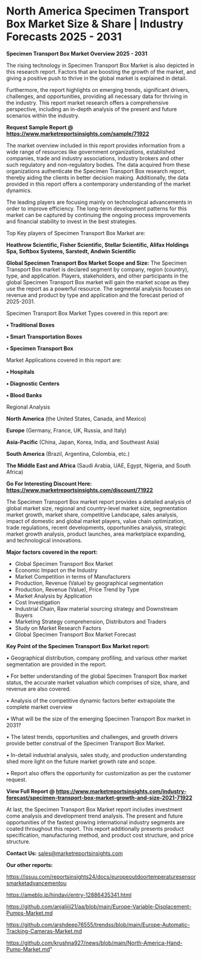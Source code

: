 # North America Specimen Transport Box Market Size & Share | Industry Forecasts 2025 - 2031

<Strong> Specimen Transport Box Market Overview 2025 - 2031</strong>

The rising technology in Specimen Transport Box Market is also depicted in this research report. Factors that are boosting the growth of the market, and giving a positive push to thrive in the global market is explained in detail.

Furthermore, the report highlights on emerging trends, significant drivers, challenges, and opportunities, providing all necessary data for thriving in the industry. This report market research offers a comprehensive perspective, including an in-depth analysis of the present and future scenarios within the industry.

<strong>Request Sample Report @ <a href=https://www.marketreportsinsights.com/sample/71922>https://www.marketreportsinsights.com/sample/71922</a></strong>

The market overview included in this report provides information from a wide range of resources like government organizations, established companies, trade and industry associations, industry brokers and other such regulatory and non-regulatory bodies. The data acquired from these organizations authenticate the Specimen Transport Box research report, thereby aiding the clients in better decision making. Additionally, the data provided in this report offers a contemporary understanding of the market dynamics.

The leading players are focusing mainly on technological advancements in order to improve efficiency. The long-term development patterns for this market can be captured by continuing the ongoing process improvements and financial stability to invest in the best strategies.

Top Key players of Specimen Transport Box Market are:

<strong>Heathrow Scientific, Fisher Scientific, Stellar Scientific, Alifax Holdings Spa, Softbox Systems, Sarstedt, Andwin Scientific</strong>

<strong><b>Global Specimen Transport Box Market Scope and Size:</b></strong>
The Specimen Transport Box market is declared segment by company, region (country), type, and application. Players, stakeholders, and other participants in the global Specimen Transport Box market will gain the market scope as they use the report as a powerful resource. The segmental analysis focuses on revenue and product by type and application and the forecast period of 2025-2031.

Specimen Transport Box Market Types covered in this report are:

<strong>• Traditional Boxes

• Smart Transportation Boxes

• Specimen Transport Box</strong>

Market Applications covered in this report are:

<strong>• Hospitals

• Diagnostic Centers

• Blood Banks</strong> 

Regional Analysis

<strong>North America</strong> (the United States, Canada, and Mexico)

<strong>Europe</strong> (Germany, France, UK, Russia, and Italy)

<strong>Asia-Pacific</strong> (China, Japan, Korea, India, and Southeast Asia)

<strong>South America</strong> (Brazil, Argentina, Colombia, etc.)

<strong>The Middle East and Africa</strong> (Saudi Arabia, UAE, Egypt, Nigeria, and South Africa)

<strong>Go For Interesting Discount Here: <a href=https://www.marketreportsinsights.com/discount/71922>https://www.marketreportsinsights.com/discount/71922</a></strong>

The Specimen Transport Box market report provides a detailed analysis of global market size, regional and country-level market size, segmentation market growth, market share, competitive Landscape, sales analysis, impact of domestic and global market players, value chain optimization, trade regulations, recent developments, opportunities analysis, strategic market growth analysis, product launches, area marketplace expanding, and technological innovations.

<strong><b>Major factors covered in the report:</b></strong>
<ul>
  <li>Global Specimen Transport Box Market </li>
  <li>Economic Impact on the Industry</li>
  <li>Market Competition in terms of Manufacturers</li>
  <li>Production, Revenue (Value) by geographical segmentation</li>
  <li>Production, Revenue (Value), Price Trend by Type</li>
  <li>Market Analysis by Application</li>
  <li>Cost Investigation</li>
  <li>Industrial Chain, Raw material sourcing strategy and Downstream Buyers</li>
  <li>Marketing Strategy comprehension, Distributors and Traders</li>
  <li>Study on Market Research Factors</li>
  <li>Global Specimen Transport Box Market Forecast</li>
</ul>

<strong><b>Key Point of the Specimen Transport Box Market report:</b></strong>

• Geographical distribution, company profiling, and various other market segmentation are provided in the report.

• For better understanding of the global Specimen Transport Box market status, the accurate market valuation which comprises of size, share, and revenue are also covered.

• Analysis of the competitive dynamic factors better extrapolate the complete market overview

• What will be the size of the emerging Specimen Transport Box market in 2031?

• The latest trends, opportunities and challenges, and growth drivers provide better construal of the Specimen Transport Box Market.

• In-detail industrial analysis, sales study, and production understanding shed more light on the future market growth rate and scope.

• Report also offers the opportunity for customization as per the customer request.

<strong><b>View Full Report @ <a href=https://www.marketreportsinsights.com/industry-forecast/specimen-transport-box-market-growth-and-size-2021-71922>https://www.marketreportsinsights.com/industry-forecast/specimen-transport-box-market-growth-and-size-2021-71922</a></b></strong>


At last, the Specimen Transport Box Market report includes investment come analysis and development trend analysis. The present and future opportunities of the fastest growing international industry segments are coated throughout this report. This report additionally presents product specification, manufacturing method, and product cost structure, and price structure.

<strong>Contact Us:</strong>
sales@marketreportsinsights.com

<strong>Our other reports:</strong>

<a href=https://issuu.com/reportsinsights24/docs/europeoutdoortemperaturesensorsmarketadvancementou>https://issuu.com/reportsinsights24/docs/europeoutdoortemperaturesensorsmarketadvancementou</a>

<a href=https://ameblo.jp/hindavi/entry-12886435341.html>https://ameblo.jp/hindavi/entry-12886435341.html</a>

<a href=https://github.com/anjaliiii21/aa/blob/main/Europe-Variable-Displacement-Pumps-Market.md>https://github.com/anjaliiii21/aa/blob/main/Europe-Variable-Displacement-Pumps-Market.md</a>

<a href=https://github.com/arshdeep76555/trendss/blob/main/Europe-Automatic-Tracking-Cameras-Market.md>https://github.com/arshdeep76555/trendss/blob/main/Europe-Automatic-Tracking-Cameras-Market.md</a>

<a href=https://github.com/krushna927/news/blob/main/North-America-Hand-Pump-Market.md>https://github.com/krushna927/news/blob/main/North-America-Hand-Pump-Market.md</a>"
